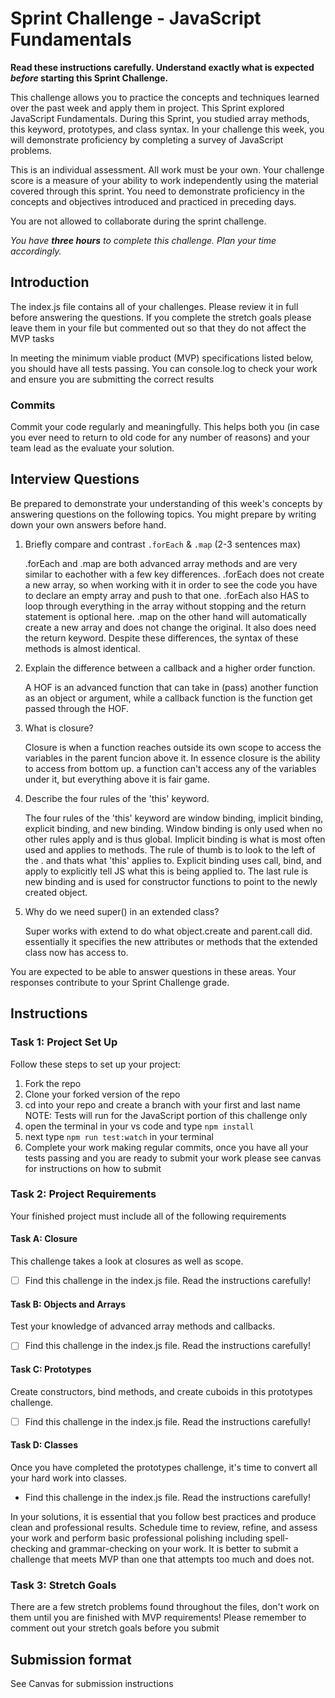 # Sprint Challenge - JavaScript Fundamentals

**Read these instructions carefully. Understand exactly what is expected _before_ starting this Sprint Challenge.**

This challenge allows you to practice the concepts and techniques learned over the past week and apply them in project. This Sprint explored JavaScript Fundamentals. During this Sprint, you studied array methods, this keyword, prototypes, and class syntax. In your challenge this week, you will demonstrate proficiency by completing a survey of JavaScript problems.

This is an individual assessment. All work must be your own. Your challenge score is a measure of your ability to work independently using the material covered through this sprint. You need to demonstrate proficiency in the concepts and objectives introduced and practiced in preceding days.

You are not allowed to collaborate during the sprint challenge. 

_You have **three hours** to complete this challenge. Plan your time accordingly._


## Introduction

The index.js file contains all of your challenges. Please review it in full before answering the questions. If you complete the stretch goals please leave them in your file but commented out so that they do not affect the MVP tasks 

In meeting the minimum viable product (MVP) specifications listed below, you should have all tests passing. You can console.log to check your work and ensure you are submitting the correct results 

### Commits

Commit your code regularly and meaningfully. This helps both you (in case you ever need to return to old code for any number of reasons) and your team lead as the evaluate your solution.

## Interview Questions

Be prepared to demonstrate your understanding of this week's concepts by answering questions on the following topics. You might prepare by writing down your own answers before hand.

1. Briefly compare and contrast `.forEach` & `.map` (2-3 sentences max)

    .forEach and .map are both advanced array methods and are very similar to eachother with a few key differences. .forEach does not create a new array, so when working with it in order to see the code you have to declare an empty array and push to that one. .forEach also HAS to loop through everything in the array without stopping and the return statement is optional here. .map on the other hand will automatically create a new array and does not change the original. It also does need the return keyword. Despite these differences, the syntax of these methods is almost identical.

2. Explain the difference between a callback and a higher order function.

    A HOF is an advanced function that can take in (pass) another function as an object or argument, while a callback function is the function get passed through the HOF.

3. What is closure?

    Closure is when a function reaches outside its own scope to access the variables in the parent funcion above it. In essence closure is the ability to access from bottom up. a function can't access any of the variables under it, but everything above it is fair game.

4. Describe the four rules of the 'this' keyword.

    The four rules of the 'this' keyword are window binding, implicit binding, explicit binding, and new binding. Window binding is only used when no other rules apply and is thus global. Implicit binding is what is most often used and applies to methods. The rule of thumb is to look to the left of the . and thats what 'this' applies to. Explicit binding uses call, bind, and apply to explicitly tell JS what this is being applied to. The last rule is new binding and is used for constructor functions to point to the newly created object.

5. Why do we need super() in an extended class?

    Super works with extend to do what object.create and parent.call did. essentially it specifies the new attributes or methods that the extended class now has access to.

You are expected to be able to answer questions in these areas. Your responses contribute to your Sprint Challenge grade. 

## Instructions

### Task 1: Project Set Up

Follow these steps to set up your project:

1. Fork the repo
2. Clone your forked version of the repo
3. cd into your repo and create a branch with your first and last name
NOTE: Tests will run for the JavaScript portion of this challenge only
4. open the terminal in your vs code and type `npm install`
5. next type `npm run test:watch` in your terminal
6. Complete your work making regular commits, once you have all your tests passing and you are ready to submit your work please see canvas for instructions on how to submit

### Task 2: Project Requirements

Your finished project must include all of the following requirements

#### Task A: Closure

This challenge takes a look at closures as well as scope. 
* [ ] Find this challenge in the index.js file. Read the instructions carefully!

#### Task B: Objects and Arrays

Test your knowledge of advanced array methods and callbacks.
* [ ] Find this challenge in the index.js file. Read the instructions carefully!

#### Task C: Prototypes

Create constructors, bind methods, and create cuboids in this prototypes challenge.
* [ ] Find this challenge in the index.js file. Read the instructions carefully!

#### Task D: Classes

Once you have completed the prototypes challenge, it's time to convert all your hard work into classes.
* Find this challenge in the index.js file. Read the instructions carefully!

In your solutions, it is essential that you follow best practices and produce clean and professional results. Schedule time to review, refine, and assess your work and perform basic professional polishing including spell-checking and grammar-checking on your work. It is better to submit a challenge that meets MVP than one that attempts too much and does not.

### Task 3: Stretch Goals 

There are a few stretch problems found throughout the files, don't work on them until you are finished with MVP requirements! Please remember to comment out your stretch goals before you submit 

## Submission format

See Canvas for submission instructions 

